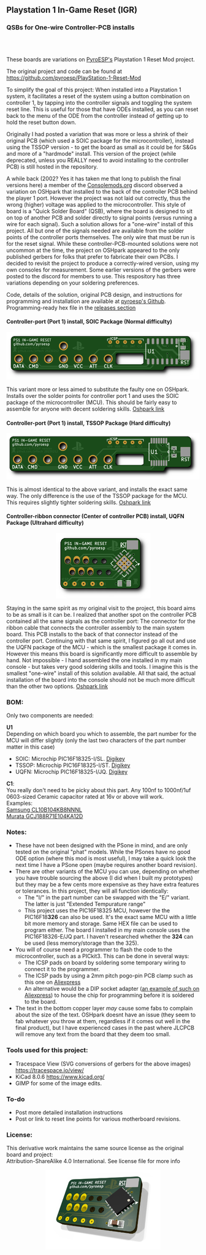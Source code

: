 ## Playstation 1 In-Game Reset (IGR)
### QSBs for One-wire Controller-PCB installs
<br/>
<br/>

These boards are variations on [PyroESP's](https://github.com/pyroesp) Playstation 1 Reset Mod project.

The original project and code can be found at https://github.com/pyroesp/PlayStation-1-Reset-Mod

To simplify the goal of this project: When installed into a Playstation 1 system, it facilitates a reset of the system using a button combination on controller 1, by tapping into the controller signals and toggling the system reset line. This is useful for those that have ODEs installed, as you can reset back to the menu of the ODE from the controller instead of getting up to hold the reset button down.

Originally I had posted a variation that was more or less a shrink of their original PCB (which used a SOIC package for the microcontroller), instead using the TSSOP version - to get the board as small as it could be for S&Gs and more of a "hardmode" install. This version of the project (while deprecated, unless you REALLY need to avoid installing to the controller PCB) is still hosted in the repository.

A while back (2002? Yes it has taken me that long to publish the final versions here) a member of the [Consolemods.org](https://www.consolemods.org) discord observed a variation on OSHpark that installed to the back of the controller PCB behind the player 1 port. However the project was not laid out correctly, thus the wrong (higher) voltage was applied to the microcontroller. This style of board is a "Quick Solder Board" (QSB), where the board is designed to sit on top of another PCB and solder directly to signal points (versus running a wire for each signal). Such a solution allows for a "one-wire" install of this project. All but one of the signals needed are available from the solder points of the controller ports themselves. The only wire that must be run is for the reset signal.
While these controller-PCB-mounted solutions were not uncommon at the time, the project on OSHpark appeared to the only published gerbers for folks that prefer to fabricate their own PCBs.
I decided to revisit the project to produce a correctly-wired version, using my own consoles for measurement. Some earlier versions of the gerbers were posted to the discord for members to use. This respository has three variations depending on your soldering preferences.
  
Code, details of the solution, original PCB design, and instructions for programming and installation are available at [pyroesp's Github](https://github.com/pyroesp). Programming-ready hex file in the [releases section](https://github.com/pyroesp/PlayStation-1-Reset-Mod/releases)


#### Controller-port (Port 1) install, SOIC Package (Normal difficulty)

<p align="center">
  <img src="images/PS1 IGR pyroesp JFT CTRLR SOIC Normal (20230212) ds.png">
</p>

This variant more or less aimed to substitute the faulty one on OSHpark. Installs over the solder points for controller port 1 and uses the SOIC package of the microcontroller (MCU). This should be fairly easy to assemble for anyone with decent soldering skills.
[Oshpark link](https://oshpark.com/shared_projects/fwJTyytg)

#### Controller-port (Port 1) install, TSSOP Package (Hard difficulty)

<p align="center">
  <img src="images/PS1 IGR pyroesp JFT CTRLR TSSOP Hard (20230212) top ds.png">
</p>

This is almost identical to the above variant, and installs the exact same way. The only difference is the use of the TSSOP package for the MCU. This requires slightly tighter soldering skills.
[Oshpark link](https://oshpark.com/shared_projects/G71d1amG)

#### Controller-ribbon connector (Center of controller PCB) install, UQFN Package (Ultrahard difficulty)

<p align="center">
  <img src="images/PS1 IGR pyroesp JFT CTRLR UQFN Ultra Hard (20241219) ds.png">
</p>

Staying in the same spirit as my original visit to the project, this board aims to be as small is it can be. I realized that another spot on the controller PCB contained all the same signals as the controller port: The connector for the ribbon cable that connects the controller assembly to the main system board. This PCB installs to the back of that connector instead of the controller port. Continuing with that same spirit, I figured go all out and use the UQFN package of the MCU - which is the smallest package it comes in. However this means this board is significantly more difficult to assemble by hand. Not impossible - I hand assembled the one installed in my main console - but takes very good soldering skills and tools. I imagine this is the smallest "one-wire" install of this solution available. All that said, the actual installation of the board into the console should not be much more difficult than the other two options.
[Oshpark link](https://oshpark.com/shared_projects/B2ZQAGCg)


### BOM:

Only two components are needed:

**U1**<br/> Depending on which board you which to assemble, the part number for the MCU will differ slightly (only the last two characters of the part number matter in this case)
- SOIC: Microchip PIC16F18325-I/SL. [Digikey](https://www.digikey.com/en/products/detail/microchip-technology/PIC16F18325-I-SL/5323625)
- TSSOP: Microchip PIC16F18325-I/ST. [Digikey](https://www.digikey.com/en/products/detail/microchip-technology/PIC16F18325-I-ST/5323626)
- UQFN: Microchip PIC16F18325-I/JQ. [Digikey](https://www.digikey.com/en/products/detail/microchip-technology/PIC16F18325-I-JQ/5639473)

**C1**:<br/>You really don't need to be picky about this part. Any 100nf to 1000nf/1uf 0603-sized Ceramic capacitor rated at 16v or above will work. <br />
    Examples:<br />
        [Samsung CL10B104KB8NNNL](https://www.digikey.com/en/products/detail/samsung-electro-mechanics/CL10B104KB8NNNL/3894274)<br />
        [Murata GCJ188R71E104KA12D](https://www.digikey.com/en/products/detail/murata-electronics/GCJ188R71E104KA12D/7363221)

### Notes:
- These have not been designed with the PSone in mind, and are only tested on the original "phat" models. While the PSones have no good ODE option (where this mod is most useful), I may take a quick look the next time I have a PSone open (maybe requires another board revision). 
- There are other variants of the MCU you can use, depending on whether you have trouble sourcing the above (I did when I built my prototypes) but they may be a few cents more expensive as they have extra features or tolerances. In this project, they will all function identically:
  - The "I/" in the part number can be swapped with the "E/" variant. The latter is just "Extended Tempurature range"
  - This project uses the PIC16F18325 MCU, however the the PIC16F18**326** can also be used. It's the exact same MCU with a little bit more memory and storage. Same HEX file can be used to program either. The board I installed in my main console uses the PIC16F18326-E/JQ part. I haven't researched whether the **324** can be used (less memory/storage than the 325). 
- You will of course need a programmer to flash the code to the microcontroller, such as a PICkit3. This can be done in several ways:
  - The ICSP pads on board by soldering some temporary wiring to connect it to the programmer.
  - The ICSP pads by using a 2mm pitch pogo-pin PCB clamp such as this one on [Aliexpress](https://www.aliexpress.com/i/3256806664884457.html)
  - An alternative would be a DIP socket adapter ([an example of such on Aliexpress](https://www.aliexpress.com/item/32868905130.html)) to house the chip for programming before it is soldered to the board.
- The text in the bottom copper layer *may* cause some fabs to complain about the size of the text. OSHpark doesnt have an issue (they seem to fab whatever you throw at them, regardless if it comes out well in the final product), but I have experienced cases in the past where JLCPCB will remove any text from the board that they deem too small.

### Tools used for this project:
- Tracespace View (SVG conversions of gerbers for the above images) https://tracespace.io/view/
- KiCad 8.0.6 https://www.kicad.org/
- GIMP for some of the image edits.

### To-do
- Post more detailed installation instructions
- Post or link to reset line points for various motherboard revisions.

### License:
This derivative work maintains the same source license as the original board and project:  
Attribution-ShareAlike 4.0 International. See license file for more info



<p align="center">
  <img width="300" src="images/PS1-IGR JFT CTRLR Center 3D Transparent.png">
</p>
